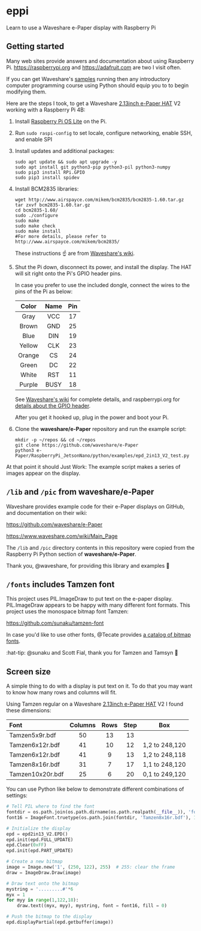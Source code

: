 # eppi

Learn to use a Waveshare e-Paper display with Raspberry Pi

## Getting started

Many web sites provide answers and documentation about using Raspberry Pi. <https://raspberrypi.org> and <https://adafruit.com> are two I visit often.

If you can get Waveshare's [samples](https://github.com/waveshare/e-Paper) running then any introductory computer programming course using Python should equip you to to begin modifying them.

Here are the steps I took, to get a Waveshare [2.13inch e-Paper HAT](https://www.waveshare.com/wiki/2.13inch_e-Paper_HAT) V2 working with a Raspberry Pi 4B:

1. Install [Raspberry Pi OS Lite](https://www.raspberrypi.org/software/operating-systems/#raspberry-pi-os-32-bit) on the Pi.
1. Run `sudo raspi-config` to set locale, configure networking, enable SSH, and enable SPI
1. Install updates and additional packages:

    ```
    sudo apt update && sudo apt upgrade -y
    sudo apt install git python3-pip python3-pil python3-numpy
    sudo pip3 install RPi.GPIO
    sudo pip3 install spidev
    ```

1. Install BCM2835 libraries:

    ```
    wget http://www.airspayce.com/mikem/bcm2835/bcm2835-1.60.tar.gz
    tar zxvf bcm2835-1.60.tar.gz 
    cd bcm2835-1.60/
    sudo ./configure
    sudo make
    sudo make check
    sudo make install
    #For more details, please refer to http://www.airspayce.com/mikem/bcm2835/
    ```

    These instructions :point_up: are from [Waveshare's wiki](https://www.waveshare.com/wiki/2.13inch_e-Paper_HAT).

1. Shut the Pi down, disconnect its power, and install the display. The HAT will sit right onto the Pi's GPIO header pins.

    In case you prefer to use the included dongle, connect the wires to the pins of the Pi as below:

    | Color | Name | Pin |
    |:-:|:-:|:-:|
    | Gray | VCC | 17 |
    | Brown | GND | 25 |
    | Blue | DIN | 19 |
    | Yellow | CLK | 23 |
    | Orange | CS | 24 |
    | Green | DC | 22 |
    | White | RST | 11 |
    | Purple | BUSY | 18 |

    See [Waveshare's wiki](https://www.waveshare.com/wiki/2.13inch_e-Paper_HAT) for complete details, and raspberrypi.org for [details about the GPIO header](https://www.raspberrypi.org/documentation/usage/gpio/README.md).

    After you get it hooked up, plug in the power and boot your Pi.

1. Clone the **waveshare/e-Paper** repository and run the example script:

    ```
    mkdir -p ~/repos && cd ~/repos
    git clone https://github.com/waveshare/e-Paper
    python3 e-Paper/RaspberryPi_JetsonNano/python/examples/epd_2in13_V2_test.py
    ```

At that point it should Just Work: The example script makes a series of images appear on the display.

## `/lib` and `/pic` from waveshare/e-Paper

Waveshare provides example code for their e-Paper displays on GitHub, and documentation on their wiki:

https://github.com/waveshare/e-Paper

https://www.waveshare.com/wiki/Main_Page

The `/lib` and `/pic` directory contents in this repository were copied from the Raspberry Pi Python section of **waveshare/e-Paper**.

Thank you, @waveshare, for providing this library and examples :bow:

## `/fonts` includes Tamzen font

This project uses PIL.ImageDraw to put text on the e-paper display. PIL.ImageDraw appears to be happy with many different font formats. This project uses the monospace bitmap font Tamzen:

https://github.com/sunaku/tamzen-font

In case you'd like to use other fonts, @Tecate provides [a catalog of bitmap fonts](https://github.com/Tecate/bitmap-fonts).

:hat-tip: @sunaku and Scott Fial, thank you for Tamzen and Tamsyn :bow:

## Screen size

A simple thing to do with a display is put text on it. To do that you may want to know how many rows and columns will fit.

Using Tamzen regular on a Waveshare [2.13inch e-Paper HAT](https://www.waveshare.com/wiki/2.13inch_e-Paper_HAT) V2 I found these dimensions:

| Font | Columns | Rows | Step | Box |
|:- |:-:|:-:|:-:|:-:|
| Tamzen5x9r.bdf | 50 | 13 | 13 | |
| Tamzen6x12r.bdf | 41 | 10 | 12 | 1,2 to 248,120 |
| Tamzen6x12r.bdf | 41 | 9 | 13 | 1,2 to 248,118 |
| Tamzen8x16r.bdf | 31 | 7 | 17 | 1,1 to 248,120 |
| Tamzen10x20r.bdf | 25 | 6 | 20 | 0,1 to 249,120 |

You can use Python like below to demonstrate different combinations of settings:

```python
# Tell PIL where to find the font
fontdir = os.path.join(os.path.dirname(os.path.realpath(__file__)), 'fonts', 'tamzen-font', 'bdf')
font16 = ImageFont.truetype(os.path.join(fontdir, 'Tamzen8x16r.bdf'), 16)

# Initialize the display
epd = epd2in13_V2.EPD()
epd.init(epd.FULL_UPDATE)
epd.Clear(0xFF)
epd.init(epd.PART_UPDATE)

# Create a new bitmap
image = Image.new('1', (250, 122), 255)  # 255: clear the frame    
draw = ImageDraw.Draw(image)

# Draw text onto the bitmap
mystring = '.........#'*6
myx = 1
for myy in range(1,122,18):
    draw.text((myx, myy), mystring, font = font16, fill = 0)

# Push the bitmap to the display
epd.displayPartial(epd.getbuffer(image))
```
